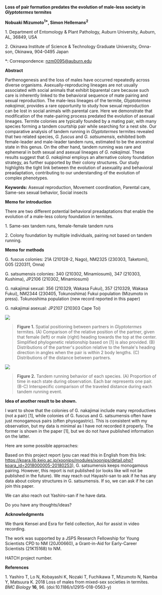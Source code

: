 **Loss of pair formation predates the evolution of male-less society in
*Glyptotermes* termites**

**Nobuaki Mizumoto<sup>1\*</sup>, Simon Hellemans<sup>2</sup>**

1\. Department of Entomology & Plant Pathology, Auburn University,
Auburn, AL, 36849, USA

2\. Okinawa Institute of Science & Technology Graduate University,
Onna-son, Okinawa, 904-0495 Japan

\*: Correspondence: <nzm0095@auburn.edu>

**Abstract**

Parthenogenesis and the loss of males have occurred repeatedly across
diverse organisms. Asexually-reproducing lineages are not usually
associated with social animals that exhibit biparental care because such
care is inherently linked to the behavioral sequence of mate pairing and
sexual reproduction. The male-less lineages of the termite,
*Glyptotermes nakajimai*, provides a rare opportunity to study how
sexual reproduction can be lost in social animals with parental care.
Here we demonstrate that modification of the mate-pairing process
predated the evolution of asexual lineages. Termite colonies are
typically founded by a mating pair, with many species forming a tandem
courtship pair while searching for a nest site. Our comparative analysis
of tandem running in *Glyptotermes* termites revealed that two related
species, *G. fuscus* and *G. satsumensis*, exhibited both female-leader
and male-leader tandem runs, estimated to be the ancestral state in this
genus. On the other hand, tandem running was rare and ephemeral in both
sexual and asexual lineages of *G. nakajimai*. These results suggest
that *G. nakajimai* employs an alternative colony foundation strategy,
as further supported by their colony structures. Our study highlights
the tight link between the evolution of asexuality and behavioral
preadaptation, contributing to our understanding of the evolution of
complex phenotypes.

**Keywords:** Asexual reproduction, Movement coordination, Parental
care, Same-sex sexual behavior, Social insects

**Memo for** **introduction**

There are two different potential behavioral preadaptations that enable
the evolution of a male-less colony foundation in termites.

1\. Same-sex tandem runs, female-female tandem runs

2\. Colony foundation by multiple individuals, pairing not based on
tandem running.

**Memo for methods**

G. fuscus colonies: 21A (210128-2, Nago), NM2325 (230303, Taketomi), G05
(220311, Onna)

G. satsumensis colonies: 340 (210302, Minamiosumi), 347 (210303,
Kushima), JP2106 (210302, Minamiosumi)

G. nakajimai sexual: 356 (210329, Wakasa Fukui), 357 (210329, Wakasa
Fukui), NM2344 (230405, Tokunoshima) Fukui population (Mizumoto in
press). Tokunoshima population (new record reported in this paper)

G. nakajimai asexual: JP2107 (210303 Cape Toi)

![](media/image1.png)

> **Figure 1.** Spatial positioning between partners in *Glyptotermes*
> termites. (A) Comparison of the relative position of the partner,
> given that female (left) or male (right) heading towards the top at
> the center. Simplified phylogenetic relationship based on \[1\] is
> also provided. (B) Distributions of the partner's position relative to
> the female's heading direction in angles when the pair is within 2
> body lengths. (C) Distributions of the distance between partners.

![](media/image2.png)

> **Figure 2.** Tandem running behavior of each species. (A) Proportion
> of time in each state during observation. Each bar represents one
> pair. (B-C) Interspecific comparison of the traveled distance during
> each tandem running event.

**Idea of another result to be shown.**

I want to show that the colonies of G. nakajimai include many
reproductives (not a pair) \[1\], while colonies of G. fuscus and G.
satsumensis often have just monogamous pairs (often physogastric). This
is consistent with my observation, but my data is minimal as I have not
recorded it properly. The former is shown in the paper \[1\], but we do
not have published information on the latter.

Here are some possible approaches:

Based on this project report (you can read this in English from this
link:
<https://koara.lib.keio.ac.jp/xoonips/modules/xoonips/detail.php?koara_id=2018000005-20180253>),
G. satsumensis keeps monogamous pairing. However, this report is not
published (or looks like will not be published in the future). We may
reach out Hayashi-san to ask if he has any data about colony structures
in G. satsumensis. If so, we can ask if he can join this paper.

We can also reach out Yashiro-san if he have data.

Do you have any thoughts/ideas?

**Acknowledgments**

We thank Kensei and Esra for field collection, Aoi for assist in video
recording.

The work was supported by a JSPS Research Fellowship for Young
Scientists CPD to NM (20J00660), a Grant-in-Aid for Early-Career
Scientists (21K15168) to NM.

HATCH project number.

**References**

1\. Yashiro T, Lo N, Kobayashi K, Nozaki T, Fuchikawa T, Mizumoto N,
Namba Y, Matsuura K. 2018 Loss of males from mixed-sex societies in
termites. *BMC Biology* **16**, 96. (doi:10.1186/s12915-018-0563-y)
